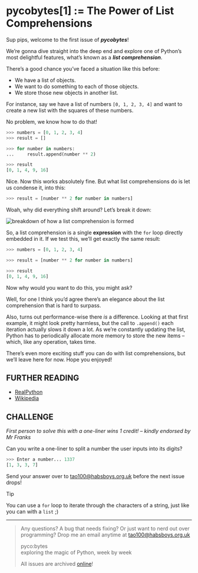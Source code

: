 # pycobytes[1] := The Power of List Comprehensions

Sup pips, welcome to the first issue of ***pycobytes***!

We’re gonna dive straight into the deep end and explore one of Python’s most delightful features, what’s known as a ***list comprehension***.

There’s a good chance you’ve faced a situation like this before:

* We have a list of objects.
* We want to do something to each of those objects.
* We store those new objects in another list.

For instance, say we have a list of numbers `[0, 1, 2, 3, 4]` and want to create a new list with the squares of these numbers.

No problem, we know how to do that!

```py
>>> numbers = [0, 1, 2, 3, 4]
>>> result = []

>>> for number in numbers:
...     result.append(number ** 2)

>>> result
[0, 1, 4, 9, 16]
```

Nice. Now this works absolutely fine. But what list comprehensions do is let us condense it, into this:

```py
>>> result = [number ** 2 for number in numbers]
```

Woah, why did everything shift around? Let’s break it down:

![breakdown of how a list comprehension is formed](../assets/issues/01/list-comp-shift-breakdown.png)

So, a list comprehension is a single **expression** with the `for` loop directly embedded in it. If we test this, we’ll get exactly the same result:

```py
>>> numbers = [0, 1, 2, 3, 4]

>>> result = [number ** 2 for number in numbers]

>>> result
[0, 1, 4, 9, 16]
```

Now why would you want to do this, you might ask?

Well, for one I think you’d agree there’s an elegance about the list comprehension that is hard to surpass.

Also, turns out performance-wise there *is* a difference. Looking at that first example, it might look pretty harmless, but the call to `.append()` each iteration actually slows it down a lot. As we’re constantly updating the list, Python has to periodically allocate more memory to store the new items – which, like any operation, takes time.

There’s even more exciting stuff you can do with list comprehensions, but we’ll leave here for now. Hope you enjoyed!


FURTHER READING
---------------------------------------------------------------------

* [RealPython](https://realpython.com/list-comprehension-python/)
* [Wikipedia](https://en.m.wikipedia.org/wiki/List_comprehension)


CHALLENGE
---------------------------------------------------------------------

*First person to solve this with a one-liner wins 1 credit! – kindly endorsed by Mr Franks*

Can you write a one-liner to split a number the user inputs into its digits?

```py
>>> Enter a number... 1337
[1, 3, 3, 7]
```

Send your answer over to tao100@habsboys.org.uk before the next issue drops!

> [!TIP]
> You can use a `for` loop to iterate through the characters of a string, just like you can with a `list` ;)


---------------------------------------------------------------------

> Any questions? A bug that needs fixing? Or just want to nerd out over programming? Drop me an email anytime at [tao100@habsboys.org.uk](~)
>
> pyco:bytes  
> exploring the magic of Python, week by week
>
> All issues are archived [online](~)!
